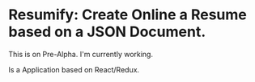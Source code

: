 # Resumify: Create Online a Resume based on a JSON Document.

This is on Pre-Alpha. I'm currently working.

Is a Application based on React/Redux.